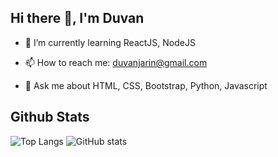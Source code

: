 ## Hi there 👋, I'm Duvan

- 🌱 I’m currently learning ReactJS, NodeJS

- 📫 How to reach me: duvanjarin@gmail.com

- 💬 Ask me about HTML, CSS, Bootstrap, Python, Javascript
<!--
**duvanjm/duvanjm** is a ✨ _special_ ✨ repository because its `README.md` (this file) appears on your GitHub profile.

Here are some ideas to get you started:

- 🔭 I’m currently working on ...

- 👯 I’m looking to collaborate on ...
- 🤔 I’m looking for help with ...
- 😄 Pronouns: ...
- ⚡ Fun fact: ...
-->

## Github Stats

![Top Langs](https://github-readme-stats.vercel.app/api/top-langs/?username=duvanjm&layout=compact&theme=highcontrast&langs_count=10%22)
![GitHub stats](https://github-readme-stats.vercel.app/api?username=duvanjm&show_icons=true&theme=radical)

